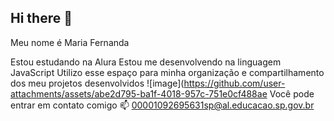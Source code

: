 ## Hi there 👋
Meu nome é Maria Fernanda

Estou estudando na Alura
Estou me desenvolvendo na linguagem JavaScript
Utilizo esse espaço para minha organização e compartilhamento dos meu projetos desenvolvidos
![image](https://github.com/user-attachments/assets/abe2d795-ba1f-4018-957c-751e0cf488ae
Você pode entrar em contato comigo 📫
00001092695631sp@al.educacao.sp.gov.br
<!--
**mariafbru/mariafbru** is a ✨ _special_ ✨ repository because its `README.md` (this file) appears on your GitHub profile.

Here are some ideas to get you started:

- 🔭 I’m currently working on ...
- 🌱 I’m currently learning ...
- 👯 I’m looking to collaborate on ...
- 🤔 I’m looking for help with ...
- 💬 Ask me about ...
- 📫 How to reach me: ...
- 😄 Pronouns: ...
- ⚡ Fun fact: ...
-->
